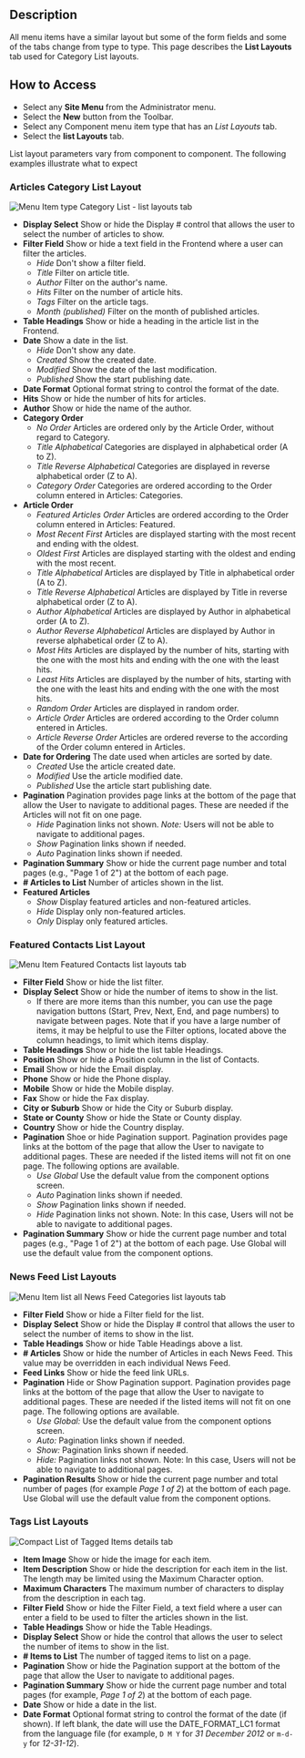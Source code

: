 <!-- Filename: Help6.x:Menu_Item_List_Layouts / Display title: Menu Item List Layouts -->

## Description

All menu items have a similar layout but some of the form fields and
some of the tabs change from type to type. This page describes the
**List Layouts** tab used for Category List layouts.

## How to Access

* Select any **Site Menu** from the Administrator menu.
* Select the **New** button from the Toolbar.
* Select any Component menu item type that has an *List Layouts* tab.
* Select the **list Layouts** tab.

List layout parameters vary from component to component. The following examples
illustrate what to expect

### Articles Category List Layout

![Menu Item type Category List - list layouts tab](../../../en/images/menu-items/articles-category-list-list-layouts-tab.png)

- **Display Select** Show or hide the Display \# control that allows the user
  to select the number of articles to show.
- **Filter Field** Show or hide a text field in the Frontend where a user can
  filter the articles.
  - *Hide* Don't show a filter field.
  - *Title* Filter on article title.
  - *Author* Filter on the author's name.
  - *Hits* Filter on the number of article hits.
  - *Tags* Filter on the article tags.
  - *Month (published)* Filter on the month of published articles.
- **Table Headings** Show or hide a heading in the article list in the
  Frontend.
- **Date** Show a date in the list.
  - *Hide* Don't show any date.
  - *Created* Show the created date.
  - *Modified* Show the date of the last modification.
  - *Published* Show the start publishing date.
- **Date Format** Optional format string to control the format of the date.
- **Hits** Show or hide the number of hits for articles.
- **Author** Show or hide the name of the author.
- **Category Order**
  - *No Order* Articles are ordered only by the Article Order, without
    regard to Category.
  - *Title Alphabetical* Categories are displayed in alphabetical order
    (A to Z).
  - *Title Reverse Alphabetical* Categories are displayed in reverse
    alphabetical order (Z to A).
  - *Category Order* Categories are ordered according to the Order column
    entered in Articles: Categories.
- **Article Order**
  - *Featured Articles Order* Articles are ordered according to the Order
    column entered in Articles: Featured.
  - *Most Recent First* Articles are displayed starting with the most
    recent and ending with the oldest.
  - *Oldest First* Articles are displayed starting with the oldest and
    ending with the most recent.
  - *Title Alphabetical* Articles are displayed by Title in alphabetical
    order (A to Z).
  - *Title Reverse Alphabetical* Articles are displayed by Title in
    reverse alphabetical order (Z to A).
  - *Author Alphabetical* Articles are displayed by Author in
    alphabetical order (A to Z).
  - *Author Reverse Alphabetical* Articles are displayed by Author in
    reverse alphabetical order (Z to A).
  - *Most Hits* Articles are displayed by the number of hits, starting
    with the one with the most hits and ending with the one with the
    least hits.
  - *Least Hits* Articles are displayed by the number of hits, starting
    with the one with the least hits and ending with the one with the
    most hits.
  - *Random Order* Articles are displayed in random order.
  - *Article Order* Articles are ordered according to the Order column
    entered in Articles.
  - *Article Reverse Order* Articles are ordered reverse to the according
    of the Order column entered in Articles.
- **Date for Ordering** The date used when articles are sorted by date.
  - *Created* Use the article created date.
  - *Modified* Use the article modified date.
  - *Published* Use the article start publishing date.
- **Pagination** Pagination provides page links at the bottom of the
  page that allow the User to navigate to additional pages. These are
  needed if the Articles will not fit on one page.
  - *Hide* Pagination links not shown. *Note:* Users will not be able to
    navigate to additional pages.
  - *Show* Pagination links shown if needed.
  - *Auto* Pagination links shown if needed.
- **Pagination Summary** Show or hide the current page number and total pages
  (e.g., "Page 1 of 2") at the bottom of each page.
- **\# Articles to List** Number of articles shown in the list.
- **Featured Articles**
  - *Show* Display featured articles and non-featured articles.
  - *Hide* Display only non-featured articles.
  - *Only* Display only featured articles.

### Featured Contacts List Layout

![Menu Item Featured Contacts list layouts tab](../../../en/images/menu-items/contacts-featured-contacts-list-layouts-tab.png)

- **Filter Field** Show or hide the list filter.
- **Display Select** Show or hide the number of items to show in the list.
  - If there are more items than this number, you can use the page
    navigation buttons (Start, Prev, Next, End, and page numbers) to
    navigate between pages. Note that if you have a large number of items,
    it may be helpful to use the Filter options, located above the column
    headings, to limit which items display.
- **Table Headings** Show or hide the list table Headings.
- **Position** Show or hide a Position column in the list of Contacts.
- **Email** Show or hide the Email display.
- **Phone** Show or hide the Phone display.
- **Mobile** Show or hide the Mobile display.
- **Fax** Show or hide the Fax display.
- **City or Suburb** Show or hide the City or Suburb display.
- **State or County** Show or hide the State or County display.
- **Country** Show or hide the Country display.
- **Pagination** Shoe or hide Pagination support. Pagination provides
  page links at the bottom of the page that allow the User to navigate
  to additional pages. These are needed if the listed items will not fit
  on one page.
    The following options are available.
    - *Use Global* Use the default value from the component options screen.
    - *Auto* Pagination links shown if needed.
    - *Show* Pagination links shown if needed.
    - *Hide* Pagination links not shown. Note: In this case, Users will not
      be able to navigate to additional pages.
- **Pagination Summary** Show or hide the current page number and total
  pages (e.g., "Page 1 of 2") at the bottom of each page. Use Global
  will use the default value from the component options.

### News Feed List Layouts

![Menu Item list all News Feed Categories list layouts tab](../../../en/images/menu-items/news-feeds-list-all-categories-tree-list-layouts-tab.png)

- **Filter Field** Show or hide a Filter field for the list.
- **Display Select** Show or hide the Display \# control that allows the user
  to select the number of items to show in the list.
- **Table Headings** Show or hide Table Headings above a list.
- **\# Articles** Show or hide the number of Articles in each News Feed. This
  value may be overridden in each individual News Feed.
- **Feed Links** Show or hide the feed link URLs.
- **Pagination** Hide or Show Pagination support. Pagination provides
  page links at the bottom of the page that allow the User to navigate
  to additional pages. These are needed if the listed items will not fit
  on one page.
    The following options are available.
    - *Use Global:* Use the default value from the component options screen.
    - *Auto:* Pagination links shown if needed.
    - *Show:* Pagination links shown if needed.
    - *Hide:* Pagination links not shown. Note: In this case, Users will not
      be able to navigate to additional pages.
- **Pagination Results** Show or hide the current page number and total number
  of pages (for example *Page 1 of 2*) at the bottom of each page. Use Global
  will use the default value from the component options.

### Tags List Layouts

![Compact List of Tagged Items details tab](../../../en/images/menu-items/tags-compact-list-of-tagged-items-list-layouts-tab.png)

- **Item Image** Show or hide the image for each item.
- **Item Description** Show or hide the description for each item in the list.
  The length may be limited using the Maximum Character option.
- **Maximum Characters** The maximum number of characters to display
  from the description in each tag.
- **Filter Field** Show or hide the Filter Field, a text field  where a user
  can enter a field to be used to filter the articles shown in  the list.
- **Table Headings** Show or hide the Table Headings.
- **Display Select** Show or hide the control that allows the user to select
  the number of items to show in the list.
- **\# Items to List** The number of tagged items to list on a page.
- **Pagination** Show or hide the Pagination support at the bottom of the page
  that allow the User to navigate to additional pages.
- **Pagination Summary** Show or hide the current page number and total
  pages (for example, *Page 1 of 2*) at the bottom of each page.
- **Date** Show or hide a date in the list.
- **Date Format** Optional format string to control the format of the
  date (if shown). If left blank, the date will use the DATE_FORMAT_LC1
  format from the language file (for example, `D M Y` for *31 December
  2012* or `m-d-y` for *12-31-12*).
